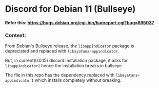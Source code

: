 # Discord for Debian 11 (Bullseye)
#### Refer this: https://bugs.debian.org/cgi-bin/bugreport.cgi?bug=895037
### Context:
From Debian's Bullseye release, the `libappindicator` package is depreciated and replaced with `libayatana-appindicator`.

But, in current(0.0.15) discord installation package, it asks for `libappindicator1` hence the installation breaks in bullseye.

The file in this repo has the dependency replaced with `libayatana-appindicator1` which installs completely without breaking.

